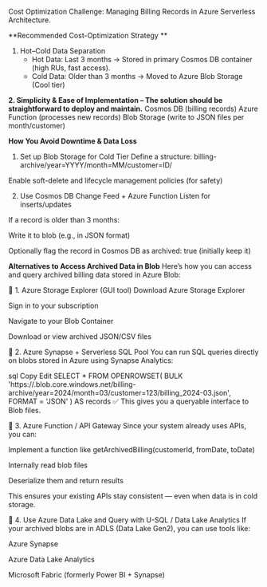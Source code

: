 Cost Optimization Challenge: Managing Billing Records in Azure Serverless Architecture.



**Recommended Cost-Optimization Strategy
**
1. Hot–Cold Data Separation
    * Hot Data: Last 3 months → Stored in primary Cosmos DB container (high RUs, fast access).
    * Cold Data: Older than 3 months → Moved to Azure Blob Storage (Cool tier)


**2.	Simplicity & Ease of Implementation – The solution should be straightforward to deploy and maintain.**
      Cosmos DB (billing records)
      Azure Function (processes new records)
      Blob Storage (write to JSON files per month/customer)




**How You Avoid Downtime & Data Loss**
1. Set up Blob Storage for Cold Tier
Define a structure: billing-archive/year=YYYY/month=MM/customer=ID/

Enable soft-delete and lifecycle management policies (for safety)

2. Use Cosmos DB Change Feed + Azure Function
Listen for inserts/updates

If a record is older than 3 months:

Write it to blob (e.g., in JSON format)

Optionally flag the record in Cosmos DB as archived: true (initially keep it)


**Alternatives to Access Archived Data in Blob**
Here’s how you can access and query archived billing data stored in Azure Blob:

🔹 1. Azure Storage Explorer (GUI tool)
Download Azure Storage Explorer

Sign in to your subscription

Navigate to your Blob Container

Download or view archived JSON/CSV files

🔹 2. Azure Synapse + Serverless SQL Pool
You can run SQL queries directly on blobs stored in Azure using Synapse Analytics:

sql
Copy
Edit
SELECT *
FROM OPENROWSET(
    BULK 'https://<your-storage-account>.blob.core.windows.net/billing-archive/year=2024/month=03/customer=123/billing_2024-03.json',
    FORMAT = 'JSON'
) AS records
✅ This gives you a queryable interface to Blob files.

🔹 3. Azure Function / API Gateway
Since your system already uses APIs, you can:

Implement a function like getArchivedBilling(customerId, fromDate, toDate)

Internally read blob files

Deserialize them and return results

This ensures your existing APIs stay consistent — even when data is in cold storage.

🔹 4. Use Azure Data Lake and Query with U-SQL / Data Lake Analytics
If your archived blobs are in ADLS (Data Lake Gen2), you can use tools like:

Azure Synapse

Azure Data Lake Analytics

Microsoft Fabric (formerly Power BI + Synapse)




